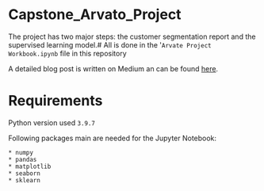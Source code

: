 # Capstone_Arvato_Project
The project has two major steps: the customer segmentation report and the supervised learning model.#
All is done in the '`Arvate Project Workbook.ipynb` file in this repository

A detailed blog post is written on Medium an can be found [here](https://medium.com/@danielIBK/5a91d151d873).


# Requirements
Python version used `3.9.7`

Following packages main are needed for the Jupyter Notebook:

    * numpy
    * pandas
    * matplotlib
    * seaborn
    * sklearn